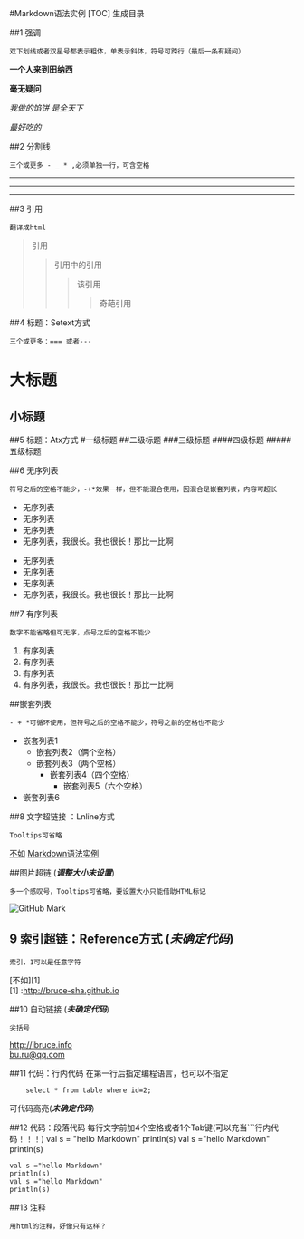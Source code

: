 #Markdown语法实例
[TOC]        生成目录

##1 强调
```
双下划线或者双星号都表示粗体，单表示斜体，符号可跨行（最后一条有疑问）
```
**一个人来到田纳西**

__毫无疑问__

*我做的馅饼
是全天下*

_最好吃的_

##2 分割线
```
三个或更多 - _ * ,必须单独一行，可含空格
```
---
***
____

##3 引用
```
翻译成html
```
>引用
>>引用中的引用
>>>该引用
>>>>奇葩引用

##4 标题：Setext方式
```
三个或更多：=== 或者---
```


大标题
===


小标题
---

##5 标题：Atx方式
#一级标题
##二级标题
###三级标题
####四级标题
#####五级标题

##6 无序列表
```
符号之后的空格不能少，-+*效果一样，但不能混合使用，因混合是嵌套列表，内容可超长
```
- 无序列表
- 无序列表
- 无序列表
- 无序列表，我很长。我也很长！那比一比啊

* 无序列表
* 无序列表
* 无序列表
* 无序列表，我很长。我也很长！那比一比啊

##7 有序列表
```
数字不能省略但可无序，点号之后的空格不能少
```
1. 有序列表
2. 有序列表
3. 有序列表
4. 有序列表，我很长。我也很长！那比一比啊

##嵌套列表
```
- + *可循环使用，但符号之后的空格不能少，符号之前的空格也不能少
```
- 嵌套列表1
  + 嵌套列表2（俩个空格）
  + 嵌套列表3（两个空格）
    - 嵌套列表4（四个空格）
      * 嵌套列表5（六个空格）
- 嵌套列表6

##8 文字超链接 ：Lnline方式
```
Tooltips可省略
```
[不如](http://bruce-sha.github.io "不如的博客")
[Markdown语法实例](http://blog.csdn.net/u011419965/article/details/50536937#12-%E4%BB%A3%E7%A0%81%E6%AE%B5%E8%90%BD%E4%BB%A3%E7%A0%81)

##图片超链		(***********调整大小未设置***********)
```
多一个感叹号，Tooltips可省略，要设置大小只能借助HTML标记
```
![GitHub Mark](http://github.global.ssl.fastly.net/images/modules/logos_page/GitHub-Mark.png "GitHub Mark")

## 9 索引超链：Reference方式	(***********未确定代码***********)
```
索引，1可以是任意字符
```
[不如][1]		
[1] :http://bruce-sha.github.io

##10 自动链接	(***********未确定代码***********)
```
尖括号
```
<http://ibruce.info>	
<bu.ru@qq.com>

##11 代码：行内代码
在第一行后指定编程语言，也可以不指定
```Oracle
	select * from table where id=2;
```
可代码高亮(***********未确定代码***********)

##12 代码：段落代码
每行文字前加4个空格或者1个Tab键(可以充当```行内代码！！！)
	val s = "hello Markdown"
	println(s)
	val s ="hello Markdown"
	println(s)


	val s ="hello Markdown"
	println(s)
	val s ="hello Markdown"
	println(s)
	
##13 注释
```
用html的注释，好像只有这样？
```
<!--注释-->











